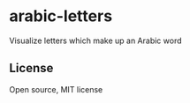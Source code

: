 # arabic-letters

Visualize letters which make up an Arabic word



## License

Open source, MIT license
